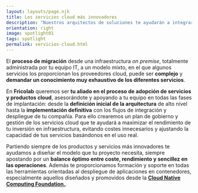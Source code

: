 ```yaml
---
layout: layouts/page.njk
title: Los servicios cloud más innovadores
description: "Nuestros arquitectos de soluciones te ayudarán a integrar los últimos servicios y productos cloud disponibles.<br>Te proporcionamos todo el apoyo que necesitas para adoptar los servicios de los principales proveedores comerciales, como <b>Amazon Web Services, Microsoft Azure, Google Cloud Computing o Red Hat Openshift</b>.<br>Crearemos un plan de gobierno y gestión de la nube que te ayudará a maximizar el rendimiento de tu inversión en infraestructura, evitando costes innecesarios y ajustando la capacidad de tus servicios basándonos en el uso real."
orientation: right
image: spotlight01
tags: spotlight
permalink: servicios-cloud.html
---
```


El **proceso de migración** desde una infraestructura *on premise*, totalmente administrada por tu equipo IT, a un modelo mixto, en el que algunos servicios los proporcionan los proveedores cloud, puede ser **complejo** y **demandar un conocimiento muy exhaustivo de los diferentes servicios**.

En **Fricolab** queremos ser **tu aliado en el proceso de adopción de servicios y productos cloud**, asesorándote y apoyando a tu equipo en todas las fases de implantación: desde la **definición inicial de la arquitectura** de alto nivel hasta la **implementación definitiva** con los flujos de integración y despliegue de tu compañía. Para ello crearemos un plan de gobierno y gestión de los servicios cloud que te ayudará a maximizar el rendimiento de tu inversión en infraestructura, evitando costes innecesarios y ajustando la capacidad de tus servicios basándonos en el uso real.

Partiendo siempre de los productos y servicios más innovadores te ayudamos a diseñar el modelo que tu proyecto necesita, siempre apostando por un **balance óptimo entre coste, rendimiento y sencillez en las operaciones**. Además te proporcionamos formación y soporte en todas las herramientas orientadas al despliegue de aplicaciones en contenedores, especialmente aquellos diseñados y promovidos desde la <a href="https://www.cncf.io/"><b>Cloud Native Computing Foundation.</b></a>.
